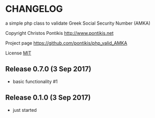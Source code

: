 CHANGELOG
==========

a simple php class to validate Greek Social Security Number (AMKA)

Copyright Christos Pontikis http://www.pontikis.net

Project page https://github.com/pontikis/php_valid_AMKA

License [MIT](https://github.com/pontikis/php_valid_AMKA/blob/master/LICENSE)


Release 0.7.0 (3 Sep 2017)
-------------------------

* basic functionality #1


Release 0.1.0 (3 Sep 2017)
-------------------------

* just started